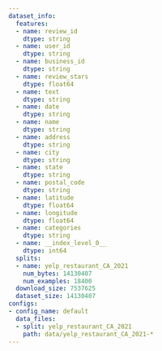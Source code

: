 ```yaml
---
dataset_info:
  features:
  - name: review_id
    dtype: string
  - name: user_id
    dtype: string
  - name: business_id
    dtype: string
  - name: review_stars
    dtype: float64
  - name: text
    dtype: string
  - name: date
    dtype: string
  - name: name
    dtype: string
  - name: address
    dtype: string
  - name: city
    dtype: string
  - name: state
    dtype: string
  - name: postal_code
    dtype: string
  - name: latitude
    dtype: float64
  - name: longitude
    dtype: float64
  - name: categories
    dtype: string
  - name: __index_level_0__
    dtype: int64
  splits:
  - name: yelp_restaurant_CA_2021
    num_bytes: 14130407
    num_examples: 18400
  download_size: 7537625
  dataset_size: 14130407
configs:
- config_name: default
  data_files:
  - split: yelp_restaurant_CA_2021
    path: data/yelp_restaurant_CA_2021-*
---
```

